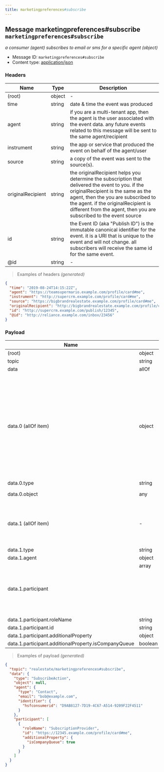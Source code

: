 ```yaml
---
title: marketingpreferences#subscribe
---
```

## Message marketingpreferences#subscribe `marketingpreferences#subscribe`

*a consumer (agent) subscribes to email or sms for a specific agent (object)*

* Message ID: `marketingpreferences#subscribe`
* Content type: [application/json](https://www.iana.org/assignments/media-types/application/json)

### Headers

| Name | Type | Description |
|---|---|---|
| (root) | object | - |
| time | string | date & time the event was produced |
| agent | string | if you are a multi-tenant app, then the agent is the user associated with the event data. any future events related to this message will be sent to the same agent/recipient |
| instrument | string | the app or service that produced the event on behalf of the agent/user |
| source | string | a copy of the event was sent to the source(s). |
| originalRecipient | string | the originalRecipient helps you determine the subscription that delivered the event to you. if the originalRecipient is the same as the agent, then the you are subscribed to the agent. if the originalRecipient is different from the agent, then you are subscribed to the event source |
| id | string | the Event ID (aka "Publish ID") is the immutable canonical identifier for the event. it is a URI that is unique to the event and will not change. all subscribers will receive the same id for the same event. |
| @id | string | - |

> Examples of headers _(generated)_

```json
{
  "time": "2019-08-24T14:15:22Z",
  "agent": "https://teamsupermario.example.com/profile/card#me",
  "instrument": "http://supercrm.example.com/profile/card#me",
  "source": "https://bigbrandrealestate.example.com/profile/card#me",
  "originalRecipient": "http://bigbrandrealestate.example.com/profile/card#me",
  "id": "http://supercrm.example.com/publish/12345",
  "@id": "http://reliance.example.com/inbox/23456"
}
```


### Payload

| Name | Type | Description |
|---|---|---|
| (root) | object | - |
| topic | string | - |
| data | allOf | - |
| data.0 (allOf item) | object | An action performed by a direct agent and indirect participants upon a direct object. Optionally happens at a location with the help of an inanimate instrument. The execution of the action may produce a result. Specific action sub-type documentation specifies the exact expectation of each argument/role. [schema.org/Action](https://schema.org/Action) |
| data.0.type | string | the action type |
| data.0.object | any | item on which the action is carried out |
| data.1 (allOf item) | - | the consumer (agent) has subscribed to content from the participant with roleName SubscriptionProvider. |
| data.1.type | string | - |
| data.1.agent | object | the subscriber |
| data.1.participant | array<object> | the subscription provider, an Agent, Team, Office or Organization |
| data.1.participant.roleName | string | - |
| data.1.participant.id | string | - |
| data.1.participant.additionalProperty | object | - |
| data.1.participant.additionalProperty.isCompanyQueue | boolean | - |

> Examples of payload _(generated)_

```json
{
  "topic": "realestate/marketingpreferences#subscribe",
  "data": {
    "type": "SubscribeAction",
    "object": null,
    "agent": {
      "type": "Contact",
      "email": "bob@example.com",
      "identifier": {
        "hsfconsumerid": "D9AB8127-7D19-4C67-A514-9209F22F4511"
      }
    },
    "participant": [
      {
        "roleName": "SubscriptionProvider",
        "id": "https://12345.example.com/profile/card#me",
        "additionalProperty": {
          "isCompanyQueue": true
        }
      }
    ]
  }
}
```


